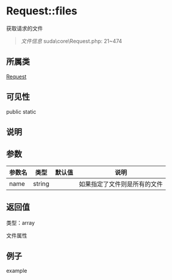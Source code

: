 # Request::files

获取请求的文件

> *文件信息* suda\core\Request.php: 21~474

## 所属类 

[Request](../Request.md)

## 可见性

 public static

## 说明




## 参数


| 参数名 | 类型 | 默认值 | 说明 |
|--------|-----|-------|-------|
| name |  string |  |  如果指定了文件则是所有的文件 |



## 返回值

类型：array

 文件属性



## 例子

example